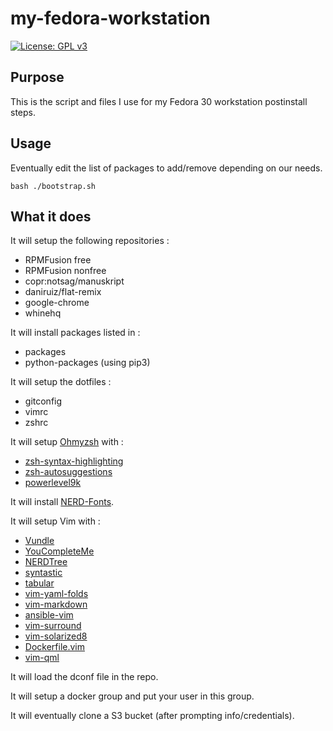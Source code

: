 # my-fedora-workstation

[![License: GPL v3](https://img.shields.io/badge/License-GPLv3-blue.svg)](https://www.gnu.org/licenses/gpl-3.0)

## Purpose

This is the script and files I use for my Fedora 30 workstation postinstall steps.

## Usage

Eventually edit the list of packages to add/remove depending on our needs.

```
bash ./bootstrap.sh
```

## What it does

It will setup the following repositories :
 - RPMFusion free
 - RPMFusion nonfree
 - copr:notsag/manuskript
 - daniruiz/flat-remix
 - google-chrome
 - whinehq

It will install packages listed in :
  - packages
  - python-packages (using pip3)

It will setup the dotfiles : 
 - gitconfig
 - vimrc
 - zshrc

It will setup [Ohmyzsh](https://ohmyz.sh/) with : 
 - [zsh-syntax-highlighting](https://github.com/zsh-users/zsh-syntax-highlighting)
 - [zsh-autosuggestions](https://github.com/zsh-users/zsh-autosuggestions)
 - [powerlevel9k](https://github.com/bhilburn/powerlevel9k)

It will install [NERD-Fonts](https://github.com/ryanoasis/nerd-fonts).

It will setup Vim with :
 - [Vundle](https://github.com/VundleVim/Vundle.vim.git)
 - [YouCompleteMe](https://github.com/Valloric/YouCompleteMe)
 - [NERDTree](https://github.com/scrooloose/nerdtree)
 - [syntastic](https://github.com/vim-syntastic/syntastic)
 - [tabular](https://github.com/godlygeek/tabular)
 - [vim-yaml-folds](https://github.com/vim-syntastic/syntastic)
 - [vim-markdown](https://github.com/plasticboy/vim-markdown)
 - [ansible-vim](https://github.com/pearofducks/ansible-vim)
 - [vim-surround](https://github.com/tpope/vim-surround)
 - [vim-solarized8](https://github.com/lifepillar/vim-solarized8)
 - [Dockerfile.vim](https://github.com/ekalinin/Dockerfile.vim)
 - [vim-qml](https://github.com/peterhoeg/vim-qml)

 It will load the dconf file in the repo.

 It will setup a docker group and put your user in this group.

 It will eventually clone a S3 bucket (after prompting info/credentials).
